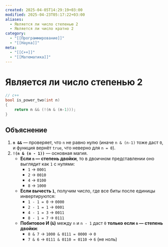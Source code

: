 ```yaml
---
created: 2025-04-05T14:29:19+03:00
modified: 2025-04-23T05:17:22+03:00
aliases:
  - Является ли число степенью 2
  - Является ли число кратно 2
category:
  - "[[Программирование]]"
  - "[[Наука]]"
meta:
  - "[[C++]]"
  - "[[Математика]]"
---
```


# Является ли число степенью 2

```cpp
// c++
bool is_power_two(int n)
{
	return n && (!(n & (n-1)));
}
```


## Объяснение

1. **`n &&`** — проверяет, что `n` не равно нулю (иначе `n & (n-1)` тоже даст `0`, и функция вернёт `true`, что неверно для `n = 0`).
2. **`!(n & (n - 1))`** — основная магия.
	- **Если `n` — степень двойки**, то в двоичном представлении оно выглядит как `1` с нулями:
	  - `1` → `0001`
	  - `2` → `0010`
	  - `4` → `0100`
	  - `8` → `1000`
	- **Если вычесть `1`**, получим число, где все биты после единицы инвертируются:
	  - `1 - 1 = 0` → `0000`
	  - `2 - 1 = 1` → `0001`
	  - `4 - 1 = 3` → `0011`
	  - `8 - 1 = 7` → `0111`
	- **Побитовое И (`&`)** между `n` и `n - 1` даст `0` **только если `n` — степень двойки**:
	  - `8 & 7` → `1000 & 0111 = 0000` → `0`
	  - `7 & 6` → `0111 & 0110 = 0110` → `6` (не ноль)
